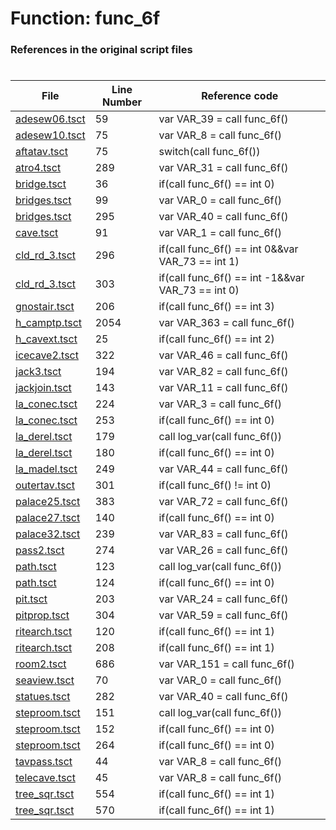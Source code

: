 # Function: func_6f
### References in the original script files

#

| File | Line Number | Reference code |
| --- | --- | --- |
| [adesew06.tsct](../../../out/adesew06.tsct#L59) | 59 | var VAR_39 = call func_6f() |
| [adesew10.tsct](../../../out/adesew10.tsct#L75) | 75 | var VAR_8 = call func_6f() |
| [aftatav.tsct](../../../out/aftatav.tsct#L75) | 75 | switch(call func_6f()) |
| [atro4.tsct](../../../out/atro4.tsct#L289) | 289 | var VAR_31 = call func_6f() |
| [bridge.tsct](../../../out/bridge.tsct#L36) | 36 | if(call func_6f() == int 0) |
| [bridges.tsct](../../../out/bridges.tsct#L99) | 99 | var VAR_0 = call func_6f() |
| [bridges.tsct](../../../out/bridges.tsct#L295) | 295 | var VAR_40 = call func_6f() |
| [cave.tsct](../../../out/cave.tsct#L91) | 91 | var VAR_1 = call func_6f() |
| [cld_rd_3.tsct](../../../out/cld_rd_3.tsct#L296) | 296 | if(call func_6f() == int 0&&var VAR_73 == int 1) |
| [cld_rd_3.tsct](../../../out/cld_rd_3.tsct#L303) | 303 | if(call func_6f() == int -1&&var VAR_73 == int 0) |
| [gnostair.tsct](../../../out/gnostair.tsct#L206) | 206 | if(call func_6f() == int 3) |
| [h_camptp.tsct](../../../out/h_camptp.tsct#L2054) | 2054 | var VAR_363 = call func_6f() |
| [h_cavext.tsct](../../../out/h_cavext.tsct#L25) | 25 | if(call func_6f() == int 2) |
| [icecave2.tsct](../../../out/icecave2.tsct#L322) | 322 | var VAR_46 = call func_6f() |
| [jack3.tsct](../../../out/jack3.tsct#L194) | 194 | var VAR_82 = call func_6f() |
| [jackjoin.tsct](../../../out/jackjoin.tsct#L143) | 143 | var VAR_11 = call func_6f() |
| [la_conec.tsct](../../../out/la_conec.tsct#L224) | 224 | var VAR_3 = call func_6f() |
| [la_conec.tsct](../../../out/la_conec.tsct#L253) | 253 | if(call func_6f() == int 0) |
| [la_derel.tsct](../../../out/la_derel.tsct#L179) | 179 | call log_var(call func_6f()) |
| [la_derel.tsct](../../../out/la_derel.tsct#L180) | 180 | if(call func_6f() == int 0) |
| [la_madel.tsct](../../../out/la_madel.tsct#L249) | 249 | var VAR_44 = call func_6f() |
| [outertav.tsct](../../../out/outertav.tsct#L301) | 301 | if(call func_6f() != int 0) |
| [palace25.tsct](../../../out/palace25.tsct#L383) | 383 | var VAR_72 = call func_6f() |
| [palace27.tsct](../../../out/palace27.tsct#L140) | 140 | if(call func_6f() == int 0) |
| [palace32.tsct](../../../out/palace32.tsct#L239) | 239 | var VAR_83 = call func_6f() |
| [pass2.tsct](../../../out/pass2.tsct#L274) | 274 | var VAR_26 = call func_6f() |
| [path.tsct](../../../out/path.tsct#L123) | 123 | call log_var(call func_6f()) |
| [path.tsct](../../../out/path.tsct#L124) | 124 | if(call func_6f() == int 0) |
| [pit.tsct](../../../out/pit.tsct#L203) | 203 | var VAR_24 = call func_6f() |
| [pitprop.tsct](../../../out/pitprop.tsct#L304) | 304 | var VAR_59 = call func_6f() |
| [ritearch.tsct](../../../out/ritearch.tsct#L120) | 120 | if(call func_6f() == int 1) |
| [ritearch.tsct](../../../out/ritearch.tsct#L208) | 208 | if(call func_6f() == int 1) |
| [room2.tsct](../../../out/room2.tsct#L686) | 686 | var VAR_151 = call func_6f() |
| [seaview.tsct](../../../out/seaview.tsct#L70) | 70 | var VAR_0 = call func_6f() |
| [statues.tsct](../../../out/statues.tsct#L282) | 282 | var VAR_40 = call func_6f() |
| [steproom.tsct](../../../out/steproom.tsct#L151) | 151 | call log_var(call func_6f()) |
| [steproom.tsct](../../../out/steproom.tsct#L152) | 152 | if(call func_6f() == int 0) |
| [steproom.tsct](../../../out/steproom.tsct#L264) | 264 | if(call func_6f() == int 0) |
| [tavpass.tsct](../../../out/tavpass.tsct#L44) | 44 | var VAR_8 = call func_6f() |
| [telecave.tsct](../../../out/telecave.tsct#L45) | 45 | var VAR_8 = call func_6f() |
| [tree_sqr.tsct](../../../out/tree_sqr.tsct#L554) | 554 | if(call func_6f() == int 1) |
| [tree_sqr.tsct](../../../out/tree_sqr.tsct#L570) | 570 | if(call func_6f() == int 1) |
